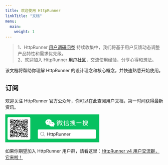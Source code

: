 ```yaml
---
title: 欢迎使用 HttpRunner
linkTitle: "文档"
menu:
  main:
    weight: 1
---
```


> 1、HttpRunner [用户调研问卷][survey] 持续收集中，我们将基于用户反馈动态调整产品特性和需求优先级。<br/>
> 2、欢迎加入 HttpRunner [用户社区][discussions]，交流使用经验，分享心得和想法。

该文档将帮助你理解 HttpRunner 的设计理念和核心概念，并快速熟悉开始使用。

## 订阅

欢迎关注 HttpRunner 官方公众号，你可以在此查阅用户文档，第一时间获得最新资讯。

<img src="/image/qrcode.png" alt="HttpRunner" width="300">

如果你期望加入 HttpRunner 用户群，请看这里：[HttpRunner v4 用户交流群，它来啦！](/blog/join-chat-group)

[survey]: https://wj.qq.com/s2/9699514/0d19/
[discussions]: https://github.com/httprunner/httprunner/discussions
